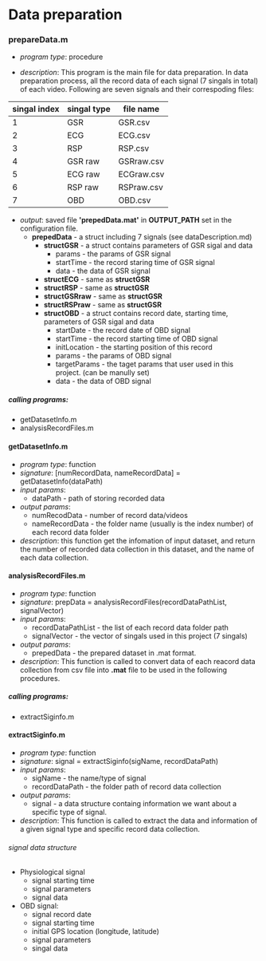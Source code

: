 # Data preparation

### prepareData.m
* _program type_: procedure

* _description_: This program is the main file for data preparation.
In data preparation process, all the record data of each signal (7 singals in total) of each video. Following are seven signals and their correspoding files:

|singal index | singal type |   file name  |
|-------------|-------------|--------------|
|	 1		      |     GSR     |  GSR.csv     |
|	 2          |     ECG     |  ECG.csv     |
|	 3          |     RSP     |  RSP.csv     |
|	 4          |     GSR raw |  GSRraw.csv  |
|	 5          |     ECG raw |  ECGraw.csv  |
|	 6          |     RSP raw |  RSPraw.csv  |
|	 7		      |     OBD     |  OBD.csv     |

* _output_: saved file **'prepedData.mat'** in **OUTPUT_PATH** set in the configuration file.
  * **prepedData** - a struct including 7 signals (see dataDescription.md)
    * **structGSR** - a struct contains parameters of GSR sigal and data
      * params - the params of GSR signal
      * startTime - the record staring time of GSR signal
      * data - the data of GSR signal
    * **structECG** - same as **structGSR**
    * **structRSP** - same as **structGSR**
    * **structGSRraw** - same as **structGSR**
    * **structRSPraw** - same as **structGSR**
    * **structOBD** - a struct contains record date, starting time, parameters of GSR sigal and data
      * startDate - the record date of OBD signal
      * startTime - the record starting time of OBD signal
      * initLocation - the starting position of this record
      * params - the params of OBD signal
      * targetParams -  the taget params that user used in this project. (can be manully set)
      * data - the data of OBD signal

##### calling programs:
* getDatasetInfo.m
* analysisRecordFiles.m

#### getDatasetInfo.m
* _program type_: function
* _signature_: [numRecordData, nameRecordData] = getDatasetInfo(dataPath)
* _input params_:
  * dataPath - path of storing recorded data
* _output params_:
  * numRecodData   - number of record data/videos
  * nameRecordData - the folder name (usually is the index number) of each record data folder
* _description_: this function get the infomation of input dataset, and return the number of recorded data collection in this dataset, and the name of each data collection.

#### analysisRecordFiles.m
* _program type_: function
* _signature_: prepData = analysisRecordFiles(recordDataPathList, signalVector)
* _input params_:
  * recordDataPathList - the list of each record data folder path
  * signalVector - the vector of singals used in this project (7 singals)
* _output params_:
  * prepedData - the prepared dataset in .mat format.
* _description_: This function is called to convert data of each reacord data collection from csv file into **.mat** file to be used in the following procedures.

##### calling programs:
* extractSiginfo.m

#### extractSiginfo.m
* _program type_: function
* _signature_: signal = extractSiginfo(sigName, recordDataPath)
* _input params_:
  * sigName - the name/type of signal
  * recordDataPath - the folder path of record data collection
* _output params_:
	* signal - a data structure containg information we want about a specific type of signal.
* _description_: This function is called to extract the data and information of a given signal type and specific record data collection.

###### signal data structure
* Physiological signal
  * signal starting time
  * signal parameters
  * signal data 
* OBD signal:
  * signal record date
  * signal starting time
  * initial GPS location (longitude, latitude)
  * signal parameters
  * singal data